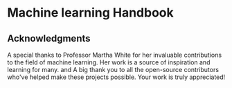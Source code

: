 # Machine learning Handbook

## Acknowledgments

A special thanks to Professor Martha White for her invaluable contributions to the field of machine learning. Her work is a source of inspiration and learning for many. and A big thank you to all the open-source contributors who've helped make these projects possible. Your work is truly appreciated!

